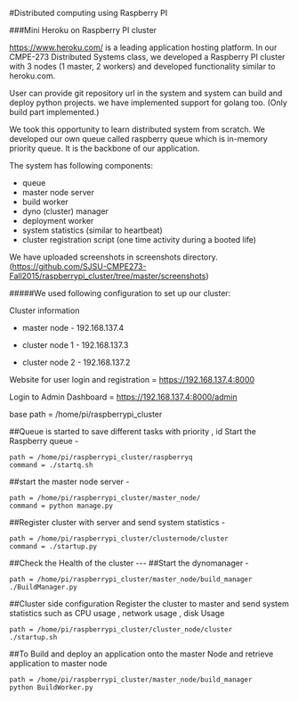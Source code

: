 #Distributed computing using Raspberry PI

###Mini Heroku on Raspberry PI cluster

https://www.heroku.com/ is a leading application hosting platform. In our CMPE-273 Distributed Systems class, we developed a Raspberry PI cluster with 3 nodes (1 master, 2 workers) and developed functionality similar to heroku.com. 

User can provide git repository url in the system and system can build and deploy python projects. we have implemented support for golang too. (Only build part implemented.)

We took this opportunity to learn distributed system from scratch. We developed our own queue called raspberry queue which is in-memory priority queue. It is the backbone of our application. 

The system has following components:

* queue
* master node server
* build worker
* dyno (cluster) manager
* deployment worker
* system statistics (similar to heartbeat)
* cluster registration script (one time activity during a booted life)

We have uploaded screenshots in screenshots directory. (https://github.com/SJSU-CMPE273-Fall2015/raspberrypi_cluster/tree/master/screenshots)


#####We used following configuration to set up our cluster:

Cluster information

* master node - 192.168.137.4

* cluster node 1 - 192.168.137.3

* cluster node 2 - 192.168.137.2

Website for user login and registration = https://192.168.137.4:8000

Login to Admin Dashboard = https://192.168.137.4:8000/admin

base path = /home/pi/raspberrypi_cluster

##Queue is started to save different tasks with priority , id 
Start the Raspberry queue -
```
path = /home/pi/raspberrypi_cluster/raspberryq
command = ./startq.sh
```


##start the master node server -
```
path = /home/pi/raspberrypi_cluster/master_node/
command = python manage.py
```

##Register cluster with server and send system statistics -
```
path = /home/pi/raspberrypi_cluster/clusternode/cluster
command = ./startup.py
```

##Check the Health of the cluster ---
##Start the dynomanager -
```
path = /home/pi/raspberrypi_cluster/master_node/build_manager
./BuildManager.py
```

##Cluster side configuration 
Register the cluster to master and send system statistics such as CPU usage , network usage , disk Usage 
```
path = /home/pi/raspberrypi_cluster/cluster_node/cluster
./startup.sh
```

##To Build and deploy an application onto the master Node and retrieve application to master node
```
path = /home/pi/raspberrypi_cluster/master_node/build_manager
python BuildWorker.py
```
